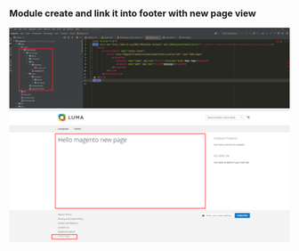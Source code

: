
### Module create and link it into footer with new page view

![alt text](./docs/Module_phpstorm.png)
<br />
![alt text](./docs/module__.png)

